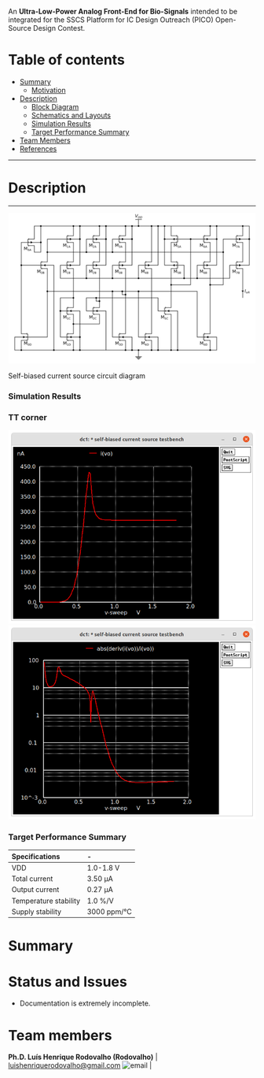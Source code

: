 An <b>Ultra-Low-Power Analog Front-End for Bio-Signals</b> intended to be integrated for the SSCS Platform for IC Design Outreach (PICO) Open-Source Design Contest. </br>


Table of contents
==============================
<!--ts-->
  * [Summary](#Summary)
    * [Motivation](#Motivation)
  * [Description](#Description)
    * [Block Diagram](#Block-Diagram)
    * [Schematics and Layouts](#Schematics-and-Layouts)
    * [Simulation Results](#Simulation-Results)
    * [Target Performance Summary](#Target-Performance-Summary)
  * [Team Members](#Team-Members)  
  * [References](#References)
<!--te-->

---
Description
===========

---
![image](./docs/circuits/sbcs.png)

Self-biased current source circuit diagram

### Simulation Results

### TT corner
![image](./docs/plots/vdd_tt_io.png)
![image](./docs/plots/vdd_tt_psrr.png)

### Target Performance Summary

| Specifications        | -                            |
| :---                  | :---                         |
| VDD                   | 1.0-1.8 V                    |
| Total current         | 3.50 &mu;A                   |
| Output current        | 0.27 &mu;A                   |
| Temperature stability | 1.0 %/V                      |
| Supply stability      | 3000 ppm/°C                  |

Summary
=======

Status and Issues
============

* Documentation is extremely incomplete.

Team members
============

**Ph.D. Luís Henrique Rodovalho (Rodovalho)**
| [luishenriquerodovalho@gmail.com](mailto:luishenriquerodovalho@gmail.com?subject=Hi% "Hi!") <img width="15" src="https://cdn-icons-png.flaticon.com/128/2089/2089181.png" alt="email"> | 

